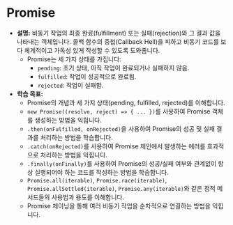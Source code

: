 # Promise

-   **설명:** 비동기 작업의 최종 완료(fulfillment) 또는 실패(rejection)와 그 결과 값을 나타내는 객체입니다. 콜백 함수의 중첩(Callback Hell)을 피하고 비동기 코드를 보다 체계적이고 가독성 있게 작성할 수 있도록 도와줍니다.
    -   Promise는 세 가지 상태를 가집니다:
        -   `pending`: 초기 상태, 아직 작업이 완료되거나 실패하지 않음.
        -   `fulfilled`: 작업이 성공적으로 완료됨.
        -   `rejected`: 작업이 실패함.
-   **학습 목표:**
    -   Promise의 개념과 세 가지 상태(pending, fulfilled, rejected)를 이해합니다.
    -   `new Promise((resolve, reject) => { ... })`를 사용하여 Promise 객체를 생성하는 방법을 익힙니다.
    -   `.then(onFulfilled, onRejected)`을 사용하여 Promise의 성공 및 실패 결과를 처리하는 방법을 학습합니다.
    -   `.catch(onRejected)`를 사용하여 Promise 체인에서 발생하는 에러를 효과적으로 처리하는 방법을 익힙니다.
    -   `.finally(onFinally)`를 사용하여 Promise의 성공/실패 여부와 관계없이 항상 실행되어야 하는 코드를 작성하는 방법을 학습합니다.
    -   `Promise.all(iterable)`, `Promise.race(iterable)`, `Promise.allSettled(iterable)`, `Promise.any(iterable)`와 같은 정적 메서드들의 사용법과 용도를 이해합니다.
    -   Promise 체이닝을 통해 여러 비동기 작업을 순차적으로 연결하는 방법을 익힙니다.